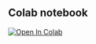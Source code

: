 ## Colab notebook
<a href="https://colab.research.google.com/github/wendao/colabrary/blob/main/efficient-evolution/kim_peter_mut.ipynb">
  <img src="https://colab.research.google.com/assets/colab-badge.svg" alt="Open In Colab"/>
</a>
